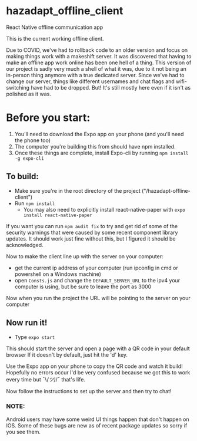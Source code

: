 # hazadapt_offline_client
React Native offline communication app


This is the current working offline client. 

Due to COVID, we've had to rollback code to an older version and focus on making things work with a makeshift server.
It was discovered that having to make an offline app work online has been one hell of a thing.
This version of our project is sadly very much a shell of what it was, due to it not being an in-person
thing anymore with a true dedicated server. Since we've had to change our server, things like different usernames 
and chat flags and wifi-switching have had to be dropped. But! It's still mostly here even if it isn't as polished as it was.

# Before you start:
1. You'll need to download the Expo app on your phone (and you'll need the phone too)
2. The computer you're building this from should have npm installed.
3. Once these things are complete, install Expo-cli by running `npm install -g expo-cli`

## To build:
- Make sure you're in the root directory of the project ("/hazadapt-offline-client")
- Run `npm install`
  - You may also need to explicitly install react-native-paper with `expo install react-native-paper`

If you want you can run `npm audit fix` to try and get rid of some of the security warnings that were caused by some recent component
library updates. It should work just fine without this, but I figured it should be acknowledged.

Now to make the client line up with the server on your computer:
- get the current ip address of your computer (run ipconfig in cmd or powershell on a Windows machine)
- open `Consts.js` and change the `DEFAULT_SERVER_URL` to the ipv4 your computer is using, but be sure to leave the port as 3000

Now when you run the project the URL will be pointing to the server on your computer

## Now run it!
- Type `expo start`

This should start the server and open a page with a QR code in your default browser
If it doesn't by default, just hit the 'd' key.

Use the Expo app on your phone to copy the QR code and watch it build! Hopefully no errors occur I'd be very confused because
we got this to work every time but ¯\\_(ツ)_/¯ that's life.

Now follow the instructions to set up the server and then try to chat!

### NOTE:
Android users may have some weird UI things happen that don't happen on IOS. Some of these bugs are new as of recent package updates so sorry if you see them.
